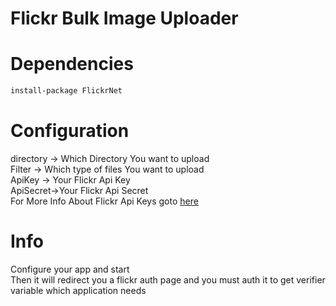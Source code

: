 # Flickr Bulk Image Uploader


# Dependencies

```ps
install-package FlickrNet
```

# Configuration
directory -> Which Directory You want to upload <br/>
Filter -> Which type of files You want to upload<br/>
ApiKey -> Your Flickr Api Key <br/>
ApiSecret->Your Flickr Api Secret<br/>
For More Info About Flickr Api Keys goto <a href="https://www.flickr.com/services/apps/create/apply" target="_blank">here</a>

# Info 
Configure your app and start <br/>Then it will redirect you a flickr auth page and you must auth it to get verifier variable which application needs 
